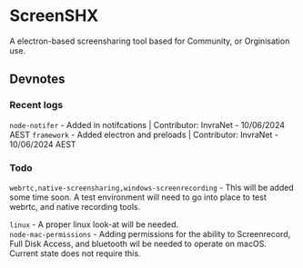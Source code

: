 # ScreenSHX
A electron-based screensharing tool based for Community, or Orginisation use.

## Devnotes
### Recent logs
``node-notifer`` - Added in notifcations | Contributor: InvraNet - 10/06/2024 AEST
``framework`` - Added electron and preloads | Contributor: InvraNet - 10/06/2024 AEST

### Todo
``webrtc,native-screensharing,windows-screenrecording`` - This will be added some time soon. A test environment will need to go into place to test webrtc, and native recording tools.

``linux`` - A proper linux look-at will be needed.<br>
``node-mac-permissions`` - Adding permissions for the ability to Screenrecord, Full Disk Access, and bluetooth wil be needed to operate on macOS. Current state does not require this.

